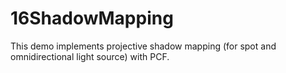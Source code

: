 # 16ShadowMapping

This demo implements projective shadow mapping (for spot and omnidirectional light source) with PCF. 